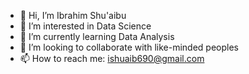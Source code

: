 - 👋 Hi, I’m Ibrahim Shu'aibu
- 👀 I’m interested in Data Science
- 🌱 I’m currently learning Data Analysis
- 💞️ I’m looking to collaborate with like-minded peoples
- 📫 How to reach me: ishuaib690@gmail.com




